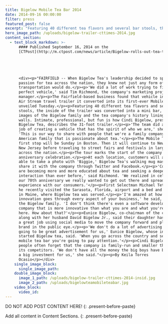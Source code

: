 ```yaml
---
title: Bigelow Mobile Tea Bar 2014
date: 2014-09-16 00:00:00
filter: press
featured_post: false
excerpt: "Featuring 40 different tea flavors and several bar stools, the inside of the trailer was converted into a mini bar, with images of the Bigelow family and the tea company's history lining the walls. Intimate, professional, but fun is how Cindi Bigelow, president of Bigelow Tea, describes the 31-foot trailer."
hero_image_path: /uploads/bigelow-trailer-cttimes-2014.jpg
content_section:
  - text_block_markdown: >-
      #### Published September 16, 2014 on the
      [CTPost](http://m.ctpost.com/news/article/Bigelow-rolls-out-tea-truck-for-cross-country-tour-5760558.php#photo-6873181):





      <div><p>"FAIRFIELD -- When Bigelow Tea's leadership decided to spread their
      passion for tea across the nation, they knew not just any form of
      transportation would do.</p><p>'We did a lot of work trying to find the
      perfect vehicle,' said Tim Richmond, the company's marketing project
      manager.</p><p>The Fairfield-based business found that vehicle in a 1977
      Air Stream travel trailer it converted into its first-ever Mobile Tea Bar,
      unveiled Tuesday.</p><p>Featuring 40 different tea flavors and several bar
      stools, the inside of the trailer was converted into a mini bar, with
      images of the Bigelow family and the tea company's history lining the
      walls. Intimate, professional, but fun is how Cindi Bigelow, president of
      Bigelow Tea, describes the 31-foot trailer.</p><p>'The team did an amazing
      job of creating a vehicle that has the spirit of who we are,' she said.
      'This is our way to share with people that we're a family company. We're an
      American family that is passionate about tea.'</p><p>The Mobile Tea Bar's
      first stop will be Sunday in Boston. Then it will continue to New York and
      New Jersey before traveling to street fairs and festivals in large cities
      across the nation.</p><p>The tour marks the start of the company's 70th
      anniversary celebration.</p><p>At each location, customers will also be
      able to take a photo with 'Biggie,' Bigelow Tea's walking mug mascot, and
      share it with the company through Twitter and Facebook.</p><p>'Consumers
      are becoming more and more educated about tea and seeking a deeper level of
      interaction than ever before,' said Richmond. 'We realized in celebrating
      our 70th anniversary we really wanted to get out there and spread the tea
      experience with our consumers.'</p><p>First Selectman Michael Tetreau said
      he recently visited the Sarasota, Florida, airport and a bed and breakfast
      in Maine, where Bigelow tea was served.</p><p>'I'm amazed at how much
      innovation goes through every aspect of your business,' he said, addressing
      the Bigelow family. 'I don't think there's even a software development
      company that is more innovative than what you are and what you're doing
      here. How about that?'</p><p>Eunice Bigelow, co-chairman of the company
      along with her husband David Bigelow Jr., said their daughter has done
      a great job using social media to move the company forward and place the
      brand in the public eye.</p><p>'We don't do a lot of advertising so this is
      going to be great advertisement for us,' Eunice Bigelow, whose in laws
      started Bigelow tea, said. 'When you go across the country and see a big
      mobile tea bar you're going to pay attention.'</p><p>Cindi Bigelow said
      people often forget that the company is family-run and smaller than some of
      its competitors. 'We don't have all the money the big boys have but this is
      a big investment for us,' she said."</p><p>By Keila Torres
      Ocasio</p></div>
    single_image_block:
      single_image_path:
    double_image_block:
      image_1_path: /uploads/bigelow-trailer-cttimes-2014-insid.jpg
      image_2_path: /uploads/bigelowteamobileteabar.jpg
    video_block:
      video_id:
---
```



DO NOT ADD POST CONTENT HERE!
{: .present-before-paste}

Add all content in Content Sections.
{: .present-before-paste}